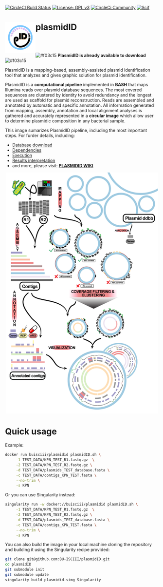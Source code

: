 
[![CircleCI Build Status](https://circleci.com/gh/circleci/circleci-docs.svg?style=shield)](https://circleci.com/gh/BU-ISCIII/plasmidID) [![License: GPL v3](https://img.shields.io/badge/License-GPL%20v3-blue.svg)](https://www.gnu.org/licenses/gpl-3.0) [![CircleCi Community](https://img.shields.io/badge/community-CircleCI%20Discuss-343434.svg)](https://discuss.circleci.com) [![Scif](https://img.shields.io/badge/Filesystem-Scientific-brightgreen.svg)](https://sci-f.github.io)

# plasmidID <img align="left" src="https://github.com/BU-ISCIII/plasmidID/blob/develop/img/plasmidID_logo.png" alt="Logo" width="100">

<br>
<br>

![#f03c15](https://placehold.it/15/f03c15/000000?text=+) **PlasmidID is already available to download** ![#f03c15](https://placehold.it/15/f03c15/000000?text=+)

PlasmidID is a mapping-based, assembly-assisted plasmid identification tool that analyzes and gives graphic solution for plasmid identification.

PlasmidID is a **computational pipeline** implemented in **BASH** that maps Illumina reads over plasmid database sequences. The most covered sequences are clustered by identity to avoid redundancy and the longest are used as scaffold for plasmid reconstruction. Reads are assembled and annotated by automatic and specific annotation. All information generated from mapping, assembly, annotation and local alignment analyses is gathered and accurately represented in a **circular image** which allow user to determine plasmidic composition in any bacterial sample.

This image sumarizes PlasmidID pipeline, including the most important steps.
For furder details, including:
- [Database download](https://github.com/BU-ISCIII/plasmidID/wiki/Plasmid-Database)
- [Dependencies](https://github.com/BU-ISCIII/plasmidID/wiki/Installation-and-Dependencies)
- [Execution](https://github.com/BU-ISCIII/plasmidID/wiki/Execution)
- [Results interpretation](https://github.com/BU-ISCIII/plasmidID/wiki/Understanding-the-image:-track-by-track)
- and more, please visit: [**PLASMIDID WIKI**](https://github.com/BU-ISCIII/plasmidID/wiki)

<p align="center"><img src="https://github.com/BU-ISCIII/plasmidID/blob/master/img/Short_pipeline.png" alt="workflow_small"  width="500">

# Quick usage
Example:
```Bash
docker run buisciii/plasmidid plasmidID.sh \
     -1 TEST_DATA/KPN_TEST_R1.fastq.gz  \
     -2 TEST_DATA/KPN_TEST_R2.fastq.gz \
     -d TEST_DATA/plasmids_TEST_database.fasta \
     -c TEST_DATA/contigs_KPN_TEST.fasta \
     --no-trim \
     -s KPN
```
Or you can use Singularity instead:
```Bash
singularity run -w docker://buisciii/plasmidid plasmidID.sh \
     -1 TEST_DATA/KPN_TEST_R1.fastq.gz  \
     -2 TEST_DATA/KPN_TEST_R2.fastq.gz \
     -d TEST_DATA/plasmids_TEST_database.fasta \
     -c TEST_DATA/contigs_KPN_TEST.fasta \
     --no-trim \
     -s KPN
```

You can also build the image in your local machine cloning the repository and building it using the Singularity recipe provided:

```Bash
git clone git@github.com:BU-ISCIII/plasmidID.git
cd plasmidID
git submodule init
git submodule update
singularity build plasmidid.simg Singularity
```
